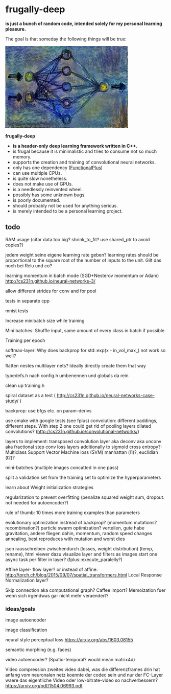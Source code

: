 frugally-deep
=============

**is just a bunch of random code, intended solely for my personal learning pleasure.**

The goal is that someday the following things will be true:

![logo](logo/frugally_deep.jpg)

**frugally-deep**

* **is a header-only deep learning framework written in C++.**
* is frugal because it is minimalistic and tries to consume not so much memory.
* supports the creation and training of convolutional neural networks.
* only has one dependency ([FunctionalPlus](https://github.com/Dobiasd/FunctionalPlus))
* can use multiple CPUs.
* is quite slow nonetheless.
* does not make use of GPUs.
* is a needlessly reinvented wheel.
* possibly has some unknown bugs.
* is poorly documented.
* should probably not be used for anything serious.
* is merely intended to be a personal learning project.




todo
----

RAM usage (cifar data too big? shrink_to_fit? use shared_ptr to avoid copies?)

jedem weight seine eigene learning rate geben?
learning rates should be proportional to the square root of the number of inputs to the unit. Gilt das noch bei Relu und co?

learning momentum in batch mode (SGD+Nesterov momentum or Adam)
http://cs231n.github.io/neural-networks-3/

allow different strides for conv and for pool

tests in separate cpp

mnist tests

Increase minibatch size while training

Mini batches: Shuffle input, same amount of every class in batch if possible

Training per epoch

softmax-layer: Why does backprop for std::exp(x - in_vol_max_) not work so well?

flatten nestes multilayer nets? Ideally directly create them that way

typedefs.h nach config.h umbenennen und globals da rein

clean up training.h

spiral dataset as a test ( http://cs231n.github.io/neural-networks-case-study/ )

backprop: use bfgs etc. on param-derivs

use cmake with google tests (see fplus)
convolution: different paddings, different steps. With step 2 one could get rid of pooling layers
dilated convolutions? (http://cs231n.github.io/convolutional-networks/)

layers to implement:
transposed convolution layer aka deconv aka unconv aka fractional step conv
loss layers additionally to sigmoid cross entropy?: Multiclass Support Vector Machine loss (SVM) manhattan (l1)?, euclidian (l2)?

mini-batches (multiple images concatted in one pass)

split a validation set from the training set to optimize the hyperparameters

learn about Weight initialization strategies

regularization to prevent overfitting (penalize squared weight sum, dropout. not needed for autoencoder?)

rule of thumb: 10 times more training examples than parameters

evolutionary optimization instread of backprop? (momentum mutations? recombination?)
particle swarm optimization? verteilen, gute habe gravitation, andere fliegen dahin, momentum, random speed changes annealing, best reproduces with mutation and worst dies

json rausschreiben zwischendurch (losses, weight distribution) (temp, rename), html viewer dazu
visualize layer and filters as images
start one async task per filter in layer? (fplus::execute_paralelly?)

Affine layer- flow layer?
or instead of affine: http://torch.ch/blog/2015/09/07/spatial_transformers.html
Local Response Normalization layer?

Skip connection aka computational graph?
Caffee import?
Memoization fuer wenn sich irgendwas gar nicht mehr veraendert?


### ideas/goals

image autoencoder

image classification

neural style perceptual loss
https://arxiv.org/abs/1603.08155

semantic morphing (e.g. faces)

video autoencoder? (Spatio-temporal? would mean matrix4d)

Video compression
zweites video dabei, was die differenzframes drin hat
anfang vom neuronalen netz koennte der codec sein und nur der FC-Layer waere das eigentliche Video
oder low-bitrate-video so nachverbessern? https://arxiv.org/pdf/1504.06993.pdf